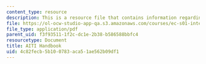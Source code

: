 ```yaml
---
content_type: resource
description: This is a resource file that contains information regarding AITI handbook.
file: https://ol-ocw-studio-app-qa.s3.amazonaws.com/courses/ec-s01-internet-technology-in-local-and-global-communities-spring-2005-summer-2005/4c82fecb5b100783aca51ae562b09df1_MITEC_S01S05_aiti_handbok.pdf
file_type: application/pdf
parent_uid: f3f93511-1f2c-dc1e-2b38-b586588bbfc4
resourcetype: Document
title: AITI Handbook
uid: 4c82fecb-5b10-0783-aca5-1ae562b09df1
---
```

